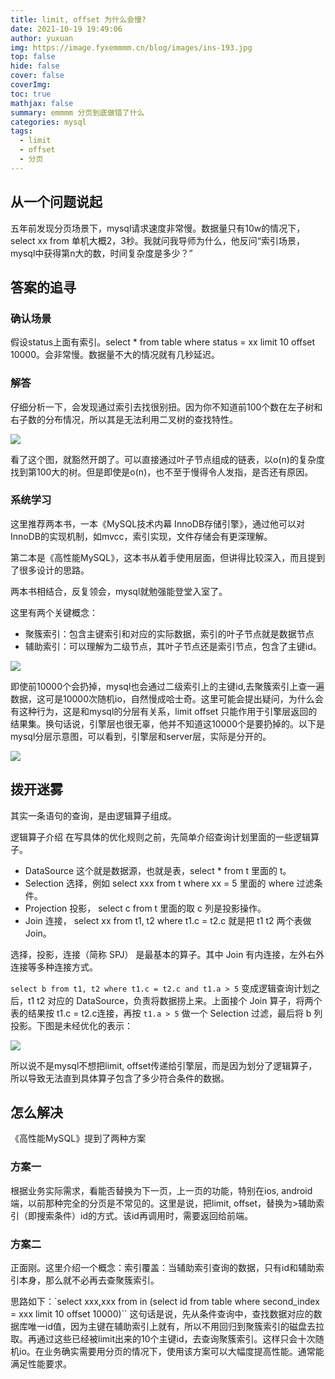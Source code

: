 ```yaml
---
title: limit, offset 为什么会慢?
date: 2021-10-19 19:49:06
author: yuxuan
img: https://image.fyxemmmm.cn/blog/images/ins-193.jpg
top: false
hide: false
cover: false
coverImg: 
toc: true
mathjax: false
summary: emmmm 分页到底做错了什么
categories: mysql
tags:
  - limit
  - offset
  - 分页
---
```


##  从一个问题说起

五年前发现分页场景下，mysql请求速度非常慢。数据量只有10w的情况下，select xx from 单机大概2，3秒。我就问我导师为什么，他反问“索引场景，mysql中获得第n大的数，时间复杂度是多少？”

## 答案的追寻

### 确认场景

假设status上面有索引。select * from table where status = xx limit 10 offset 10000。会非常慢。数据量不大的情况就有几秒延迟。



### 解答

仔细分析一下，会发现通过索引去找很别扭。因为你不知道前100个数在左子树和右子数的分布情况，所以其是无法利用二叉树的查找特性。

![](https://image.fyxemmmm.cn/blog/images/mysqlfy-0.jpg)

看了这个图，就豁然开朗了。可以直接通过叶子节点组成的链表，以o(n)的复杂度找到第100大的树。但是即使是o(n)，也不至于慢得令人发指，是否还有原因。

### 系统学习

这里推荐两本书，一本《MySQL技术内幕 InnoDB存储引擎》，通过他可以对InnoDB的实现机制，如mvcc，索引实现，文件存储会有更深理解。

第二本是《高性能MySQL》，这本书从着手使用层面，但讲得比较深入，而且提到了很多设计的思路。

两本书相结合，反复领会，mysql就勉强能登堂入室了。

这里有两个关键概念：

- 聚簇索引：包含主键索引和对应的实际数据，索引的叶子节点就是数据节点
- 辅助索引：可以理解为二级节点，其叶子节点还是索引节点，包含了主键id。

![](https://image.fyxemmmm.cn/blog/images/mysqlfy-1.jpg)

即使前10000个会扔掉，mysql也会通过二级索引上的主键id,去聚簇索引上查一遍数据，这可是10000次随机io，自然慢成哈士奇。这里可能会提出疑问，为什么会有这种行为，这是和mysql的分层有关系，limit offset 只能作用于引擎层返回的结果集。换句话说，引擎层也很无辜，他并不知道这10000个是要扔掉的。以下是mysql分层示意图，可以看到，引擎层和server层，实际是分开的。

![](https://image.fyxemmmm.cn/blog/images/mysqlfy-2.jpg)

## 拨开迷雾

其实一条语句的查询，是由逻辑算子组成。

逻辑算子介绍 在写具体的优化规则之前，先简单介绍查询计划里面的一些逻辑算子。

- DataSource 这个就是数据源，也就是表，select * from t 里面的 t。
- Selection 选择，例如 select xxx from t where xx = 5 里面的 where 过滤条件。
- Projection 投影， select c from t 里面的取 c 列是投影操作。
- Join 连接， select xx from t1, t2 where t1.c = t2.c 就是把 t1 t2 两个表做 Join。

选择，投影，连接（简称 SPJ） 是最基本的算子。其中 Join 有内连接，左外右外连接等多种连接方式。

`select b from t1, t2 where t1.c = t2.c and t1.a > 5` 变成逻辑查询计划之后，t1 t2 对应的 DataSource，负责将数据捞上来。上面接个 Join 算子，将两个表的结果按 t1.c = t2.c连接，再按 `t1.a > 5` 做一个 Selection 过滤，最后将 b 列投影。下图是未经优化的表示：

![](https://image.fyxemmmm.cn/blog/images/mysqlfy-3.jpg)

所以说不是mysql不想把limit, offset传递给引擎层，而是因为划分了逻辑算子，所以导致无法直到具体算子包含了多少符合条件的数据。

## 怎么解决

《高性能MySQL》提到了两种方案

### 方案一

根据业务实际需求，看能否替换为下一页，上一页的功能，特别在ios, android端，以前那种完全的分页是不常见的。这里是说，把limit, offset，替换为>辅助索引（即搜索条件）id的方式。该id再调用时，需要返回给前端。

### 方案二

正面刚。这里介绍一个概念：索引覆盖：当辅助索引查询的数据，只有id和辅助索引本身，那么就不必再去查聚簇索引。

思路如下：`select xxx,xxx from in (select id from table where second_index = xxx limit 10 offset 10000)`` 这句话是说，先从条件查询中，查找数据对应的数据库唯一id值，因为主键在辅助索引上就有，所以不用回归到聚簇索引的磁盘去拉取。再通过这些已经被limit出来的10个主键id，去查询聚簇索引。这样只会十次随机io。在业务确实需要用分页的情况下，使用该方案可以大幅度提高性能。通常能满足性能要求。
